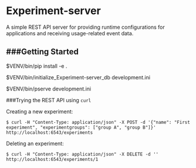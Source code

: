 # Experiment-server

A simple REST API server for providing runtime configurations for applications and receiving usage-related event data.

###Getting Started
---------------

$VENV/bin/pip install -e .

$VENV/bin/initialize_Experiment-server_db development.ini

$VENV/bin/pserve development.ini

###Trying the REST API using `curl`

Creating a new experiment:

    $ curl -H "Content-Type: application/json" -X POST -d '{"name": "First experiment", "experimentgroups": ["group A", "group B"]}' http://localhost:6543/experiments

Deleting an experiment:

    $ curl -H "Content-Type: application/json" -X DELETE -d '' http://localhost:6543/experiments/1
